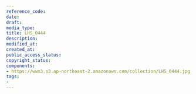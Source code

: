 ```yaml
---
reference_code: 
date: 
draft: 
media_type: 
title: LHS_0444
description: 
modified_at: 
created_at: 
public_access_status: 
copyright_status: 
components:
- https://wwm3.s3.ap-northeast-2.amazonaws.com/collection/LHS_0444.jpg
tags:
- 
---
```


